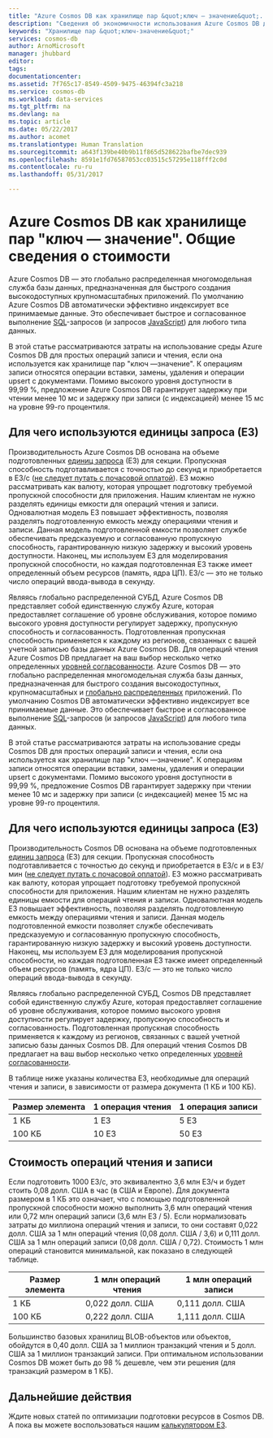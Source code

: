```yaml
---
title: "Azure Cosmos DB как хранилище пар &quot;ключ — значение&quot;. Общие сведения о стоимости | Документация Майкрософт"
description: "Сведения об экономичности использования Azure Cosmos DB для хранения пар &quot;ключ — значение&quot;."
keywords: "Хранилище пар &quot;ключ-значение&quot;"
services: cosmos-db
author: ArnoMicrosoft
manager: jhubbard
editor: 
tags: 
documentationcenter: 
ms.assetid: 7f765c17-8549-4509-9475-46394fc3a218
ms.service: cosmos-db
ms.workload: data-services
ms.tgt_pltfrm: na
ms.devlang: na
ms.topic: article
ms.date: 05/22/2017
ms.author: acomet
ms.translationtype: Human Translation
ms.sourcegitcommit: a643f139be40b9b11f865d528622bafbe7dec939
ms.openlocfilehash: 8591e1fd76587053cc03515c57295e118fff2c0d
ms.contentlocale: ru-ru
ms.lasthandoff: 05/31/2017

---
```


# <a name="azure-cosmos-db-as-a-key-value-store--cost-overview"></a>Azure Cosmos DB как хранилище пар "ключ — значение". Общие сведения о стоимости

Azure Cosmos DB — это глобально распределенная многомодельная служба базы данных, предназначенная для быстрого создания высокодоступных крупномасштабных приложений. По умолчанию Azure Cosmos DB автоматически эффективно индексирует все принимаемые данные. Это обеспечивает быстрое и согласованное выполнение [SQL](documentdb-sql-query.md)-запросов (и запросов [JavaScript](programming.md)) для любого типа данных. 

В этой статье рассматриваются затраты на использование среды Azure Cosmos DB для простых операций записи и чтения, если она используется как хранилище пар "ключ —значение". К операциям записи относятся операции вставки, замены, удаления и операции upsert с документами. Помимо высокого уровня доступности в 99,99 %, предложение Azure Cosmos DB гарантирует задержку при чтении менее 10 мс и задержку при записи (с индексацией) менее 15 мс на уровне 99-го процентиля. 

## <a name="why-we-use-request-units-rus"></a>Для чего используются единицы запроса (ЕЗ)

Производительность Azure Cosmos DB основана на объеме подготовленных [единиц запроса](request-units.md) (ЕЗ) для секции. Пропускная способность подготавливается с точностью до секунд и приобретается в ЕЗ/с ([не следует путать с почасовой оплатой](https://azure.microsoft.com/pricing/details/documentdb/)). ЕЗ можно рассматривать как валюту, которая упрощает подготовку требуемой пропускной способности для приложения. Нашим клиентам не нужно разделять единицы емкости для операций чтения и записи. Одновалютная модель ЕЗ повышает эффективность, позволяя разделять подготовленную емкость между операциями чтения и записи. Данная модель подготовленной емкости позволяет службе обеспечивать предсказуемую и согласованную пропускную способность, гарантированную низкую задержку и высокий уровень доступности. Наконец, мы используем ЕЗ для моделирования пропускной способности, но каждая подготовленная ЕЗ также имеет определенный объем ресурсов (память, ядра ЦП). ЕЗ/с — это не только число операций ввода-вывода в секунду.

Являясь глобально распределенной СУБД, Azure Cosmos DB представляет собой единственную службу Azure, которая предоставляет соглашение об уровне обслуживания, которое помимо высокого уровня доступности регулирует задержку, пропускную способность и согласованность. Подготовленная пропускная способность применяется к каждому из регионов, связанных с вашей учетной записью базы данных Azure Cosmos DB. Для операций чтения Azure Cosmos DB предлагает на ваш выбор несколько четко определенных [уровней согласованности](consistency-levels.md). Azure Cosmos DB — это глобально распределенная многомодельная служба базы данных, предназначенная для быстрого создания высокодоступных, крупномасштабных и [глобально распределенных](distribute-data-globally.md) приложений. По умолчанию Cosmos DB автоматически эффективно индексирует все принимаемые данные. Это обеспечивает быстрое и согласованное выполнение [SQL](documentdb-sql-query.md)-запросов (и запросов [JavaScript](programming.md)) для любого типа данных. 

В этой статье рассматриваются затраты на использование среды Cosmos DB для простых операций записи и чтения, если она используется как хранилище пар "ключ —значение". К операциям записи относятся операции вставки, замены, удаления и операции upsert с документами. Помимо высокого уровня доступности в 99,99 %, предложение Cosmos DB гарантирует задержку при чтении менее 10 мс и задержку при записи (с индексацией) менее 15 мс на уровне 99-го процентиля. 

## <a name="why-we-use-request-units-rus"></a>Для чего используются единицы запроса (ЕЗ)

Производительность Cosmos DB основана на объеме подготовленных [единиц запроса](request-units.md) (ЕЗ) для секции. Пропускная способность подготавливается с точностью до секунд и приобретается в ЕЗ/с и в ЕЗ/мин ([не следует путать с почасовой оплатой](https://azure.microsoft.com/pricing/details/documentdb/)). ЕЗ можно рассматривать как валюту, которая упрощает подготовку требуемой пропускной способности для приложения. Нашим клиентам не нужно разделять единицы емкости для операций чтения и записи. Одновалютная модель ЕЗ повышает эффективность, позволяя разделять подготовленную емкость между операциями чтения и записи. Данная модель подготовленной емкости позволяет службе обеспечивать предсказуемую и согласованную пропускную способность, гарантированную низкую задержку и высокий уровень доступности. Наконец, мы используем ЕЗ для моделирования пропускной способности, но каждая подготовленная ЕЗ также имеет определенный объем ресурсов (память, ядра ЦП). ЕЗ/с — это не только число операций ввода-вывода в секунду.

Являясь глобально распределенной СУБД, Cosmos DB представляет собой единственную службу Azure, которая предоставляет соглашение об уровне обслуживания, которое помимо высокого уровня доступности регулирует задержку, пропускную способность и согласованность. Подготовленная пропускная способность применяется к каждому из регионов, связанных с вашей учетной записью базы данных Cosmos DB. Для операций чтения Cosmos DB предлагает на ваш выбор несколько четко определенных [уровней согласованности](consistency-levels.md). 

В таблице ниже указаны количества ЕЗ, необходимые для операций чтения и записи, в зависимости от размера документа (1 КБ и 100 КБ).

|Размер элемента|1 операция чтения|1 операция записи|
|-------------|------|-------|
|1 КБ|1 ЕЗ|5 ЕЗ|
|100 КБ|10 ЕЗ|50 ЕЗ|

## <a name="cost-of-reads-and-writes"></a>Стоимость операций чтения и записи

Если подготовить 1000 ЕЗ/с, это эквивалентно 3,6 млн ЕЗ/ч и будет стоить 0,08 долл. США в час (в США и Европе). Для документа размером в 1 КБ это означает, что с помощью подготовленной пропускной способности можно выполнить 3,6 млн операций чтения или 0,72 млн операций записи (3,6 млн ЕЗ / 5). Если нормализовать затраты до миллиона операций чтения и записи, то они составят 0,022 долл. США за 1 млн операций чтения (0,08 долл. США / 3,6) и 0,111 долл. США за 1 млн операций записи (0,08 долл. США / 0,72). Стоимость 1 млн операций становится минимальной, как показано в следующей таблице.

|Размер элемента|1 млн операций чтения|1 млн операций записи|
|-------------|-------|--------|
|1 КБ|0,022 долл. США|0,111 долл. США|
|100 КБ|0,222 долл. США|1,111 долл. США|


Большинство базовых хранилищ BLOB-объектов или объектов, обойдутся в 0,40 долл. США за 1 миллион транзакций чтения и 5 долл. США за 1 миллион транзакций записи. При оптимальном использовании Cosmos DB может быть до 98 % дешевле, чем эти решения (для транзакций размером в 1 КБ).

## <a name="next-steps"></a>Дальнейшие действия

Ждите новых статей по оптимизации подготовки ресурсов в Cosmos DB. А пока вы можете воспользоваться нашим [калькулятором ЕЗ](https://www.documentdb.com/capacityplanner).


